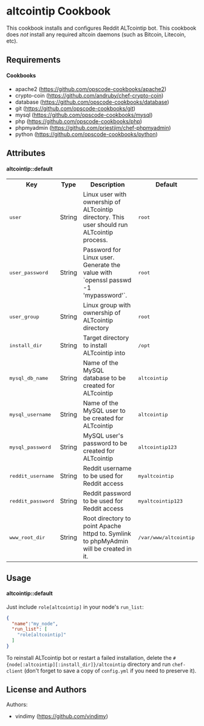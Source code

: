 altcointip Cookbook
===================
This cookbook installs and configures Reddit ALTcointip bot. This cookbook does *not* install any required altcoin daemons (such as Bitcoin, Litecoin, etc).

Requirements
------------

#### Cookbooks

  * apache2 (https://github.com/opscode-cookbooks/apache2)
  * crypto-coin (https://github.com/andruby/chef-crypto-coin)
  * database (https://github.com/opscode-cookbooks/database)
  * git (https://github.com/opscode-cookbooks/git)
  * mysql (https://github.com/opscode-cookbooks/mysql)
  * php (https://github.com/opscode-cookbooks/php)
  * phpmyadmin (https://github.com/priestjim/chef-phpmyadmin)
  * python (https://github.com/opscode-cookbooks/python)

Attributes
----------

#### altcointip::default
<table>
  <tr>
    <th>Key</th>
    <th>Type</th>
    <th>Description</th>
    <th>Default</th>
  </tr>
  <tr>
    <td><tt>user</tt></td>
    <td>String</td>
    <td>Linux user with ownership of ALTcointip directory. This user should run ALTcointip process.</td>
    <td><tt>root</tt></td>
  </tr>
  <tr>
    <td><tt>user_password</tt></td>
    <td>String</td>
    <td>Password for Linux user. Generate the value with `openssl passwd -1 'mypassword'`.</td>
    <td><tt>root</tt></td>
  </tr>
  <tr>
    <td><tt>user_group</tt></td>
    <td>String</td>
    <td>Linux group with ownership of ALTcointip directory</td>
    <td><tt>root</tt></td>
  </tr>
  <tr>
    <td><tt>install_dir</tt></td>
    <td>String</td>
    <td>Target directory to install ALTcointip into</td>
    <td><tt>/opt</tt></td>
  </tr>
  <tr>
    <td><tt>mysql_db_name</tt></td>
    <td>String</td>
    <td>Name of the MySQL database to be created for ALTcointip</td>
    <td><tt>altcointip</tt></td>
  </tr>
  <tr>
    <td><tt>mysql_username</tt></td>
    <td>String</td>
    <td>Name of the MySQL user to be created for ALTcointip</td>
    <td><tt>altcointip</tt></td>
  </tr>
  <tr>
    <td><tt>mysql_password</tt></td>
    <td>String</td>
    <td>MySQL user's password to be created for ALTcointip</td>
    <td><tt>altcointip123</tt></td>
  </tr>
  <tr>
    <td><tt>reddit_username</tt></td>
    <td>String</td>
    <td>Reddit username to be used for Reddit access</td>
    <td><tt>myaltcointip</tt></td>
  </tr>
  <tr>
    <td><tt>reddit_password</tt></td>
    <td>String</td>
    <td>Reddit password to be used for Reddit access</td>
    <td><tt>myaltcointip123</tt></td>
  </tr>
  <tr>
    <td><tt>www_root_dir</tt></td>
    <td>String</td>
    <td>Root directory to point Apache httpd to. Symlink to phpMyAdmin will be created in it.</td>
    <td><tt>/var/www/altcointip</tt></td>
  </tr>
</table>

Usage
-----
#### altcointip::default

Just include `role[altcointip]` in your node's `run_list`:

```json
{
  "name":"my_node",
  "run_list": [
    "role[altcointip]"
  ]
}
```

To reinstall ALTcointip bot or restart a failed installation, delete the `#{node[:altcointip][:install_dir]}/altcointip` directory and run `chef-client` (don't forget to save a copy of `config.yml` if you need to preserve it).

License and Authors
-------------------
Authors:

* vindimy (https://github.com/vindimy)
